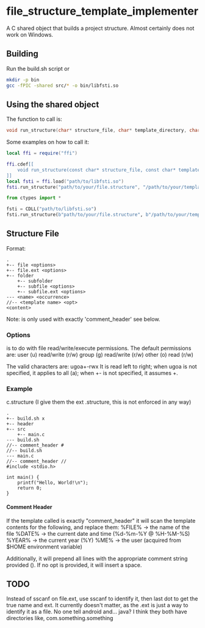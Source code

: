 # file_structure_template_implementer
A C shared object that builds a project structure.
Almost certainly does not work on Windows.

## Building
Run the build.sh script or

```sh
mkdir -p bin
gcc -fPIC -shared src/* -o bin/libfsti.so
```

## Using the shared object
The function to call is:
```c
void run_structure(char* structure_file, char* template_directory, char* root);
```

Some examples on how to call it:
```lua
local ffi = require("ffi")

ffi.cdef[[
    void run_structure(const char* structure_file, const char* template_directory, const char* root);
]]
local fsti = ffi.load("path/to/libfsti.so")
fsti.run_structure("path/to/your/file.structure", "/path/to/your/templates/", "/path/to/the/destination/root/")
```

```python
from ctypes import *

fsti = CDLL("path/to/libfsti.so")
fsti.run_structure(b"path/to/your/file.structure", b"/path/to/your/templates/", b"/path/to/the/destination/root/")
```

## Structure File
Format:
```
.
+-- file <options>
+-- file.ext <options>
+-- folder
    +-- subfolder
    +-- subfile <options>
    +-- subfile.ext <options>
--- <name> <occurrence>
//-- <template name> <opt>
<content>
```
Note: <opt> is only used with exactly 'comment_header' see below.

### Options
<options> is to do with file read/write/execute permissions. The default permissions are:
user  (u) read/write (r/w)
group (g) read/write (r/w)
other (o) read       (r/w)

The valid characters are: ugoa+-rwx
It is read left to right; when ugoa is not specified, it applies to all (a); when +- is not specified, it assumes +.

### Example
c.structure (I give them the ext .structure, this is not enforced in any way)
```
.
+-- build.sh x
+-- header
+-- src
    +-- main.c
--- build.sh
//-- comment_header #
//-- build.sh
--- main.c
//-- comment_header //
#include <stdio.h>

int main() {
    printf("Hello, World!\n");
    return 0;
}
```

#### Comment Header
If the template called is exactly "comment_header" it will scan the template contents for the following, and replace them:
%FILE% → the name of the file
%DATE% → the current date and time (%d-%m-%Y @ %H-%M-%S)
%YEAR% → the current year (%Y)
%ME%   → the user (acquired from $HOME environment variable)

Additionally, it will prepend all lines with the appropriate comment string provided (<opt>). If no opt is provided, it will insert a space.

TODO
---
Instead of sscanf on file.ext, use sscanf to identify it, then last dot to get the true name and ext. It currently doesn't matter, as the .ext is just a way to identify it as a file. No one tell android and... java? I think they both have directories like, com.something.something
